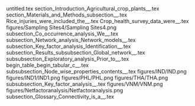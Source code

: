 untitled.tex
section_Introduction_Agricultural_crop_plants__.tex
section_Materials_and_Methods_subsection__.tex
Rice_injuries_were_included_the__.tex
Crop_health_survey_data_were__.tex
figures/Sampling Sites4/Sampling Sites4.png
subsection_Co_occurrence_analysis_We__.tex
subsection_Network_analysis_Network_models__.tex
subsection_Key_factor_analysis_Identification__.tex
subsection_Results_subsubsection_Global_network__.tex
subsubsection_Exploratory_analysis_Prior_to__.tex
begin_table_begin_tabular_c__.tex
subsubsection_Node_wise_properties_contents__.tex
figures/IND/IND.png
figures/IND1/IND1.png
figures/PHL/PHL.png
figures/THA/THA.png
subsubsection_Key_factor_analysis__.tex
figures/VNM/VNM.png
figures/Netfactoranalysis/Netfactoranalysis.png
subsection_Glossary_Connectivity_is_a__.tex